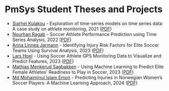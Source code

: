 # PmSys Student Theses and Projects

- [Siarhei Kulakou](https://github.com/simula/pmsys/tree/main/siarhei-kulakou) - Exploration of time-series models on time series data: A case study on athlete monitoring, 2021 ([PDF](https://home.simula.no/~paalh/students/SiarheiKulakou.pdf))
- [Nourhan Ragab](https://github.com/simula/pmsys/tree/main/nourhan-ragab) - Soccer Athlete Performance Prediction using Time Series Analysis, 2022 ([PDF](https://home.simula.no/~paalh/students/NourhanRagab-OsloMet-2022.pdf))
- [Anna Linnea Jarmann](https://github.com/simula/pmsys/tree/main/anna-linnea-jarmann) - Identifying Injury Risk Factors for Elite Soccer Teams Using Survival Analysis, 2023 ([PDF](https://home.simula.no/~paalh/students/AnnaLJarmann-UiO-2023.pdf))
- [Lars Hoel](https://github.com/simula/pmsys/tree/main/lars-hoel) - Using Soccer Athlete GPS Monitoring Data to Visualize and Predict Features, 2023 ([PDF](https://home.simula.no/~paalh/students/LarsHoel-UiO.2023.pdf))
- [Mathias Menkerud Sagbakken](https://github.com/simula/pmsys/tree/main/mathias-menkerud-sagbakken) - Using Machine Learning to Predict Elite Female Athletes' Readiness to Play in Soccer, 2023 ([PDF](https://home.simula.no/~paalh/students/MathiasMSagbakken-UiO-2023.pdf))
- [Md Mohaiminul Islam Emon](https://github.com/simula/pmsys/tree/main/md-mohaiminul-islam-emon) - Predicting Injuries in Norwegian Women’s Soccer Players: A Machine Learning Approach, 2024 ([PDF](https://home.simula.no/~paalh/students/2024-HIOF-MdMohaiminulIslamEmon.pdf))
